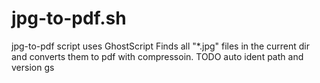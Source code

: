 # jpg-to-pdf.sh
jpg-to-pdf script uses GhostScript
Finds all "*.jpg" files in the current dir and converts them to pdf with compressoin. 
TODO auto ident path and version gs
